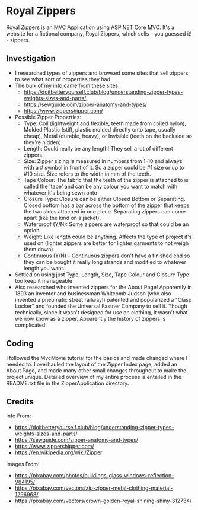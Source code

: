 # Royal Zippers

Royal Zippers is an MVC Application using ASP.NET Core MVC. It's a website for a fictional company, Royal Zippers, which sells - you guessed it! - zippers.

## Investigation

- I researched types of zippers and browsed some sites that sell zippers to see what sort of properties they had
- The bulk of my info came from these sites:
  - https://doitbetteryourself.club/blog/understanding-zipper-types-weights-sizes-and-parts/
  - https://sewguide.com/zipper-anatomy-and-types/
  - https://www.zippershipper.com/
- Possible Zipper Properties:
  - Type: Coil (lightweight and flexible, teeth made from coiled nylon), Molded Plastic (stiff, plastic molded directly onto tape, usually cheap), Metal (durable, heavy), or Invisible (teeth on the backside so they're hidden).
  - Length: Could really be any length! They sell a lot of different zippers.
  - Size: Zipper sizing is measured in numbers from 1-10 and always with a # symbol in front of it. So a zipper could be #1 size or up to #10 size. Size refers to the width in mm of the teeth.
  - Tape Colour: The fabric that the teeth of the zipper is attached to is called the 'tape' and can be any colour you want to match with whatever it's being sewn onto
  - Closure Type: Closure can be either Closed Bottom or Separating. Closed bottom has a bar across the bottom of the zipper that keeps the two sides attached in one piece. Separating zippers can come apart (like the kind on a jacket).
  - Waterproof (Y/N): Some zippers are waterproof so that could be an option.
  - Weight: Like length could be anything. Affects the type of project it's used on (lighter zippers are better for lighter garments to not weigh them down)
  - Continuous (Y/N) - Continuous zippers don't have a finished end so they can be bought it really long strands and modified to whatever length you want.
- Settled on using just Type, Length, Size, Tape Colour and Closure Type too keep it manageable
- Also researched who invented zippers for the About Page! Apparently in 1893 an inventor and businessman Whitcomb Judson (who also invented a pneumatic street railway!) patented and popularized a "Clasp Locker" and founded the Universal Fastner Company to sell it. Though technically, since it wasn't designed for use on clothing, it wasn't what we now know as a zipper. Apparently the history of zippers is complicated!

## Coding

I followed the MvcMovie tutorial for the basics and made changed where I needed to. I overhauled the layout of the Zipper Index page, added an About Page, and made many other small changes throughout to make the project unique. Detailed overview of my entire process is entailed in the README.txt file in the ZipperApplication directory.

## Credits

Info From:
- https://doitbetteryourself.club/blog/understanding-zipper-types-weights-sizes-and-parts/
- https://sewguide.com/zipper-anatomy-and-types/
- https://www.zippershipper.com/
- https://en.wikipedia.org/wiki/Zipper

Images From:
- https://pixabay.com/photos/buildings-glass-windows-reflection-984195/
- https://pixabay.com/vectors/zip-zipper-metal-clothing-material-1296968/
- https://pixabay.com/vectors/crown-golden-royal-shining-shiny-312734/